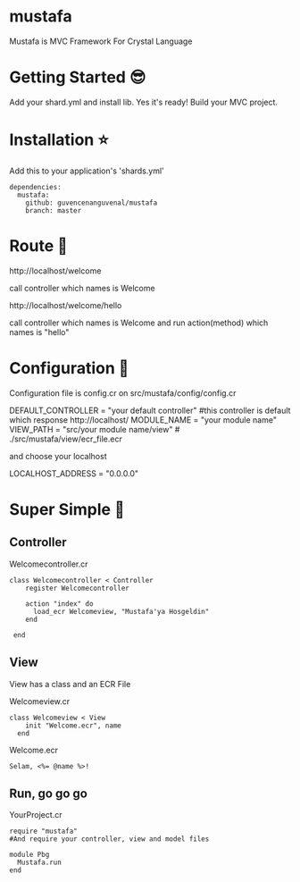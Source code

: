 # mustafa

Mustafa is MVC Framework For Crystal Language

# Getting Started :sunglasses:

Add your shard.yml and install lib. Yes it's ready! Build your MVC project.

# Installation :star:

Add this to your application's 'shards.yml'

```
dependencies:
  mustafa:
    github: guvencenanguvenal/mustafa
    branch: master
```

# Route :rocket:

http://localhost/welcome

call controller which names is Welcome

http://localhost/welcome/hello

call controller which names is Welcome and run action(method) which names is "hello"


# Configuration :mag_right:

Configuration file is config.cr on src/mustafa/config/config.cr

DEFAULT_CONTROLLER = "your default controller" #this controller is default which response http://localhost/ 
MODULE_NAME = "your module name"
VIEW_PATH = "src/your module name/view" # ./src/mustafa/view/ecr_file.ecr

and choose your localhost

LOCALHOST_ADDRESS = "0.0.0.0"

# Super Simple :checkered_flag:

## Controller

Welcomecontroller.cr
```
class Welcomecontroller < Controller
    register Welcomecontroller

    action "index" do
      load_ecr Welcomeview, "Mustafa'ya Hosgeldin"
    end

 end
```

## View

View has a class and an ECR File

Welcomeview.cr
```
class Welcomeview < View
    init "Welcome.ecr", name
  end
```
Welcome.ecr
```
Selam, <%= @name %>!
```

## Run, go go go

YourProject.cr
```
require "mustafa"
#And require your controller, view and model files

module Pbg
  Mustafa.run
end
```


